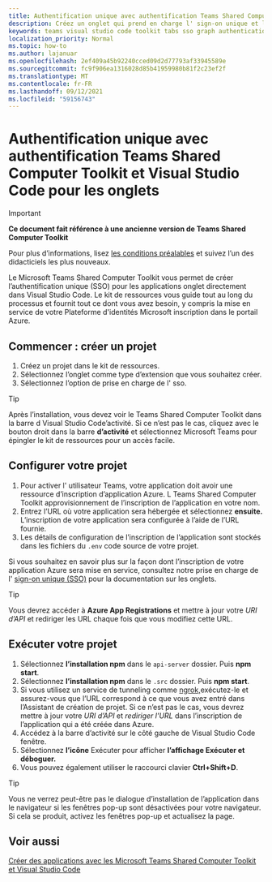 ```yaml
---
title: Authentification unique avec authentification Teams Shared Computer Toolkit et Visual Studio Code pour les onglets
description: Créez un onglet qui prend en charge l' sign-on unique et les appels Microsoft Graph directement dans Visual Studio Code avec le Microsoft Teams Shared Computer Toolkit
keywords: teams visual studio code toolkit tabs sso graph authentication Azure identity platform
localization_priority: Normal
ms.topic: how-to
ms.author: lajanuar
ms.openlocfilehash: 2ef409a45b92240cced09d2d77793af33945589e
ms.sourcegitcommit: fc9f906ea1316028d85b41959980b81f2c23ef2f
ms.translationtype: MT
ms.contentlocale: fr-FR
ms.lasthandoff: 09/12/2021
ms.locfileid: "59156743"
---
```

# <a name="single-sign-on-authentication-with-teams-toolkit-and-visual-studio-code-for-tabs"></a>Authentification unique avec authentification Teams Shared Computer Toolkit et Visual Studio Code pour les onglets

> [!IMPORTANT]
> **Ce document fait référence à une ancienne version de Teams Shared Computer Toolkit**
>
> Pour plus d’informations, lisez [les conditions préalables](../get-started/prerequisites.md) et suivez l’un des didacticiels les plus nouveaux.

Le Microsoft Teams Shared Computer Toolkit vous permet de créer l’authentification unique (SSO) pour les applications onglet directement dans Visual Studio Code. Le kit de ressources vous guide tout au long du processus et fournit tout ce dont vous avez besoin, y compris la mise en service de votre Plateforme d'identités Microsoft inscription dans le portail Azure.

## <a name="get-started--create-a-project"></a>Commencer : créer un projet

1. Créez un projet dans le kit de ressources.
1. Sélectionnez l’onglet comme type d’extension que vous souhaitez créer.
1. Sélectionnez l’option de prise en charge de l' sso.

> [!TIP]
> Après l’installation, vous devez voir le Teams Shared Computer Toolkit dans la barre d Visual Studio Code’activité. Si ce n’est pas le cas, cliquez avec le bouton droit dans la barre **d’activité** et sélectionnez Microsoft Teams pour épingler le kit de ressources pour un accès facile.

## <a name="configure-your-project"></a>Configurer votre projet

1. Pour activer l' utilisateur Teams, votre application doit avoir une ressource d’inscription d’application Azure. L Teams Shared Computer Toolkit approvisionnement de l’inscription de l’application en votre nom.
1. Entrez l’URL où votre application sera hébergée et sélectionnez **ensuite.** L’inscription de votre application sera configurée à l’aide de l’URL fournie.
1. Les détails de configuration de l’inscription de l’application sont stockés dans les fichiers du `.env` code source de votre projet.

Si vous souhaitez en savoir plus sur la façon  dont l’inscription de votre application Azure sera mise en service, consultez notre prise en charge de l' [sign-on unique (SSO)](../tabs/how-to/authentication/auth-aad-sso.md) pour la documentation sur les onglets.

> [!TIP]
> Vous devrez accéder à **Azure App Registrations** et  mettre à jour votre *URI d’API* et rediriger les URL chaque fois que vous modifiez cette URL.

## <a name="run-your-project"></a>Exécuter votre projet

1. Sélectionnez **l’installation npm** dans le `api-server` dossier. Puis **npm start**.
1. Sélectionnez **l’installation npm** dans le `.src` dossier. Puis **npm start**.
1. Si vous utilisez un service de tunneling comme [ngrok,](https://ngrok.com/)exécutez-le et assurez-vous que l’URL correspond à ce que vous avez entré dans l’Assistant de création de projet. Si ce n’est pas le cas, vous devrez mettre à jour votre _URI d’API_ et _rediriger l’URL_ dans l’inscription de l’application qui a été créée dans Azure.
1. Accédez à la barre d’activité sur le côté gauche de Visual Studio Code fenêtre.
1. Sélectionnez **l’icône** Exécuter pour afficher **l’affichage Exécuter et déboguer.**
1. Vous pouvez également utiliser le raccourci clavier **Ctrl+Shift+D**.

> [!TIP]
> Vous ne verrez peut-être pas le dialogue d’installation de l’application dans le navigateur si les fenêtres pop-up sont désactivées pour votre navigateur. Si cela se produit, activez les fenêtres pop-up et actualisez la page.

## <a name="see-also"></a>Voir aussi

[Créer des applications avec les Microsoft Teams Shared Computer Toolkit et Visual Studio Code](visual-studio-code-overview.md)
